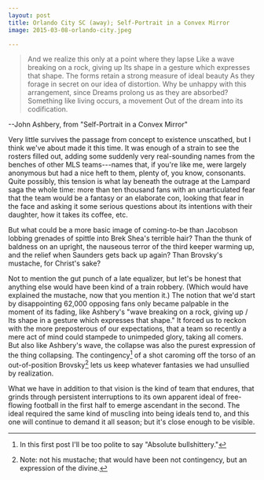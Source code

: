 ```yaml
---
layout: post
title: Orlando City SC (away); Self-Portrait in a Convex Mirror
image: 2015-03-08-orlando-city.jpeg

---
```


>And we realize this only at a point where they lapse
>Like a wave breaking on a rock, giving up
>Its shape in a gesture which expresses that shape.
>The forms retain a strong measure of ideal beauty
>As they forage in secret on our idea of distortion.
>Why be unhappy with this arrangement, since
>Dreams prolong us as they are absorbed?
>Something like living occurs, a movement 
>Out of the dream into its codification.

--John Ashbery, from "Self-Portrait in a Convex Mirror"

Very little survives the passage from concept to existence unscathed, but I think we've  about made it this time. It was enough of a strain to see the rosters filled out, adding some suddenly very real-sounding names from the benches of other MLS teams---names that, if you're like me, were largely anonymous but had a nice heft to them, plenty of, you know, consonants. Quite possibly, this tension is what lay beneath the outrage at the Lampard saga the whole time: more than ten thousand fans with an unarticulated fear that the team would be a fantasy or an elaborate con, looking that fear in the face and asking it some serious questions about its intentions with their daughter, how it takes its coffee, etc.

But what could be a more basic image of coming-to-be than Jacobson lobbing grenades of spittle into Brek Shea's terrible hair? Than the thunk of baldness on an upright, the nauseous terror of the third keeper warming up, and the relief when Saunders gets back up again? Than Brovsky's mustache, for Christ's sake? 

Not to mention the gut punch of a late equalizer, but let's be honest that anything else would have been kind of a train robbery. (Which would have explained the mustache, now that you mention it.) The notion that we'd start by disappointing 62,000 opposing fans only became palpable in the moment of its fading, like Ashbery's "wave breaking on a rock, giving up / Its shape in a gesture which expresses that shape." It forced us to reckon with the more preposterous of our expectations, that a team so recently a mere act of mind could stampede to unimpeded glory, taking all comers. But also like Ashbery's wave, the collapse was also the purest expression of the thing collapsing. The contingency[^1] of a shot caroming off the torso of an out-of-position Brovsky[^2] lets us keep whatever fantasies we had unsullied by realization. 

What we have in addition to that vision is the kind of team that endures, that grinds through persistent interruptions to its own apparent ideal of free-flowing football in the first half to emerge ascendant in the second. The ideal required the same kind of muscling into being ideals tend to, and this one will continue to demand it all season; but it's close enough to be visible. 

[^1]: In this first post I'll be too polite to say "Absolute bullshittery."

[^2]: Note: not his mustache; that would have been not contingency, but an expression of the divine.